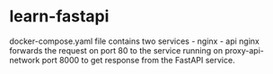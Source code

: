 # learn-fastapi

docker-compose.yaml file contains two services 
    - nginx
    - api
nginx forwards the request on port 80 to the service running on proxy-api-network port 8000 to get response from the FastAPI service.
